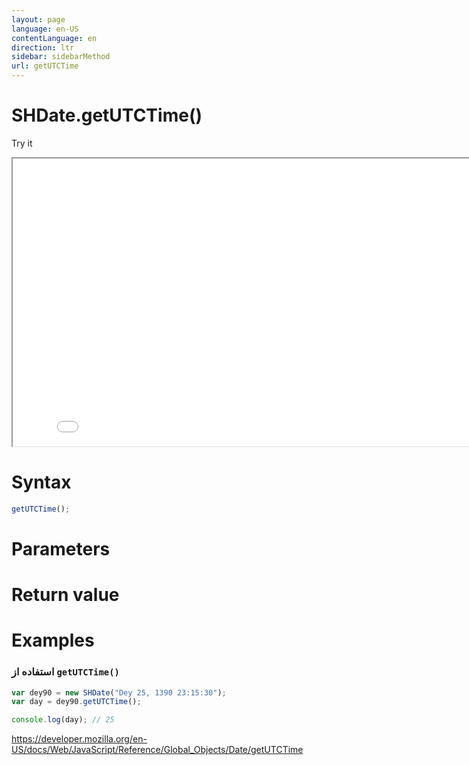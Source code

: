 ```yaml
---
layout: page
language: en-US
contentLanguage: en
direction: ltr
sidebar: sidebarMethod
url: getUTCTime
---
```


# SHDate.getUTCTime()

Try it

<iframe style="width: 830px; height: 460px;" src="/SHDateTime-js/examples/live.html?function=getUTCTime" title="MDN Web Docs Interactive Example" loading="lazy"></iframe>
<br/>

# Syntax

```js
getUTCTime();
```

# Parameters

# Return value

# Examples

### استفاده از <code dir="ltr">getUTCTime()</code>

```js
var dey90 = new SHDate("Dey 25, 1390 23:15:30");
var day = dey90.getUTCTime();

console.log(day); // 25
```

https://developer.mozilla.org/en-US/docs/Web/JavaScript/Reference/Global_Objects/Date/getUTCTime

